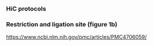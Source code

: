 
### HiC protocols



### Restriction and ligation site (figure 1b)
https://www.ncbi.nlm.nih.gov/pmc/articles/PMC4706059/


